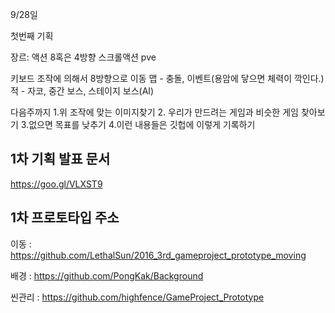 9/28일

첫번째 기획

장르: 액션
     8혹은 4방향 스크롤액션
     pve

키보드 조작에 의해서 8방향으로 이동
맵 - 충돌, 이벤트(용암에 닿으면 체력이 깍인다.)
적 - 자코, 중간 보스, 스테이지 보스(AI)

다음주까지
1.위 조작에 맞는 이미지찾기 
2. 우리가 만드려는 게임과 비슷한 게임 찾아보기
3.없으면 목표를 낮추기 
4.이런 내용들은 깃헙에 이렇게 기록하기


## 1차 기획 발표 문서
https://goo.gl/VLXST9


## 1차 프로토타입 주소
이동 : https://github.com/LethalSun/2016_3rd_gameproject_prototype_moving

배경 : https://github.com/PongKak/Background

씬관리 : https://github.com/highfence/GameProject_Prototype


